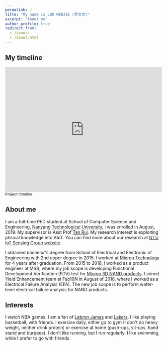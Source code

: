 ```yaml
---
permalink: /
title: "My name is LUO WENJIE (罗文杰)"
excerpt: "About me"
author_profile: true
redirect_from: 
  - /about/
  - /about.html
---
```


My timeline
------
<iframe width="100%" height="400" src="https://time.graphics/embed?v=1&id=307272" frameborder="0" allowfullscreen></iframe>
<div><a  style="font-size: 12px; text-decoration: none;" title="Project timeline" href="https://time.graphics">Project timeline</a></div>

About me
------
I am a full-time PhD student at School of Computer Science and Engineering, [Nanyang Technological University](https://www.ntu.edu.sg/Pages/home.aspx), I was enrolled in August, 2019. My supervisor is Asst Prof [Tan Rui](https://www.ntu.edu.sg/home/tanrui/). My research interest is exploiting phsical knowledge into AIoT. You can find more about our research at [NTU IoT Sensing Group website](https://ntuiot.xyz/).

I obtained bachelor's degree from School of Electrical and Electronic of Engineering with 2nd upper degree in 2015. I worked at [Micron Technology](https://www.micron.com/) for 4 years after graduation. From 2015 to 2018, I worked as a product engineer at MSB, where my job scope is developing Functional Development Verification (FDV) test for [Micron 3D NAND products](https://www.micron.com/products/nand-flash). I joined Yield Enhancement team at Fab10N in August of 2018, where I worked as a Electrical Failure Analysis (EFA). The new job scope is to perform wafer-level electrical failure analysis for NAND products.

Interests
------
I watch NBA games, I am a fan of [Lebron James](https://twitter.com/KingJames) and [Lakers](https://twitter.com/Lakers). I like playing basketball, with friends. I exercise daily, either go to gym (I don't do heavy weight, neither drink protein) or exercise at home (push-ups, sit-ups, hand stand and burpees). I don't like running, but I run regularly. I like swimming, while I prefer to go with friends.


